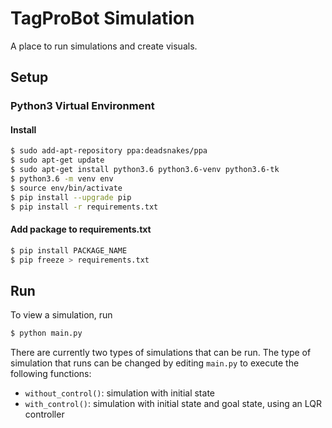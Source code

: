 # TagProBot Simulation

A place to run simulations and create visuals.

## Setup

### Python3 Virtual Environment

#### Install
```bash
$ sudo add-apt-repository ppa:deadsnakes/ppa
$ sudo apt-get update
$ sudo apt-get install python3.6 python3.6-venv python3.6-tk
$ python3.6 -m venv env
$ source env/bin/activate
$ pip install --upgrade pip
$ pip install -r requirements.txt
```

#### Add package to requirements.txt
```bash
$ pip install PACKAGE_NAME
$ pip freeze > requirements.txt
```

## Run

To view a simulation, run
```bash
$ python main.py
```

There are currently two types of simulations that can be run. The type of simulation that runs can be changed by editing `main.py` to execute the following functions:
* `without_control()`: simulation with initial state
* `with_control()`: simulation with initial state and goal state, using an LQR controller

